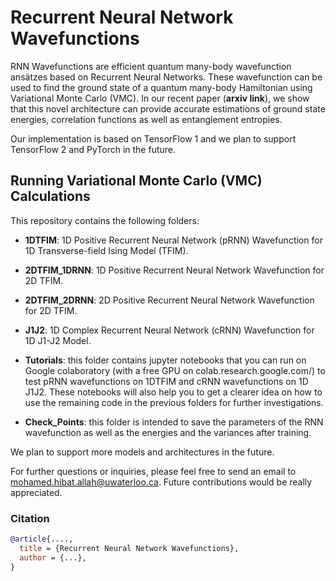 # Recurrent Neural Network Wavefunctions

RNN Wavefunctions are efficient quantum many-body wavefunction ansätzes based on Recurrent Neural Networks. These wavefunction can be used to find the ground state of a quantum many-body Hamiltonian using Variational Monte Carlo (VMC). In our recent paper (**arxiv link**), we show that this novel architecture can provide accurate estimations of ground state energies, correlation functions as well as entanglement entropies.

Our implementation is based on TensorFlow 1 and we plan to support TensorFlow 2 and PyTorch in the future.

## Running Variational Monte Carlo (VMC) Calculations

This repository contains the following folders:

* **1DTFIM**: 1D Positive Recurrent Neural Network (pRNN) Wavefunction for 1D Transverse-field Ising Model (TFIM).

* **2DTFIM_1DRNN**: 1D Positive Recurrent Neural Network Wavefunction for 2D TFIM.

* **2DTFIM_2DRNN**: 2D Positive Recurrent Neural Network Wavefunction for 2D TFIM.

* **J1J2**: 1D Complex Recurrent Neural Network (cRNN) Wavefunction for 1D J1-J2 Model.

* **Tutorials**: this folder contains jupyter notebooks that you can run on Google colaboratory (with a free GPU on colab.research.google.com/) to test pRNN wavefunctions on 1DTFIM and cRNN wavefunctions on 1D J1J2. These notebooks will also help you to get a clearer idea on how to use the remaining code in the previous folders for further investigations.

* **Check_Points**: this folder is intended to save the parameters of the RNN wavefunction as well as the energies and the variances after training.

We plan to support more models and architectures in the future.

For further questions or inquiries, please feel free to send an email to mohamed.hibat.allah@uwaterloo.ca. Future contributions would be really appreciated.

### Citation
```bibtex
@article{....,
  title = {Recurrent Neural Network Wavefunctions},
  author = {...},
}
```
